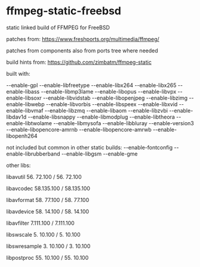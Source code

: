# ffmpeg-static-freebsd
static linked build of FFMPEG for FreeBSD

patches from: https://www.freshports.org/multimedia/ffmpeg/

patches from components also from ports tree where needed

build hints from: https://github.com/zimbatm/ffmpeg-static


built with:

--enable-gpl --enable-libfreetype --enable-libx264 --enable-libx265 --enable-libass --enable-libmp3lame --enable-libopus --enable-libvpx --enable-libsoxr --enable-libvidstab --enable-libopenjpeg --enable-libzimg --enable-libwebp --enable-libvorbis --enable-libspeex --enable-libxvid --enable-libvmaf --enable-libzmq --enable-libaom --enable-libzvbi --enable-libdav1d --enable-libsnappy --enable-libmodplug --enable-libtheora --enable-libtwolame --enable-libmysofa --enable-libbluray --enable-version3 --enable-libopencore-amrnb --enable-libopencore-amrwb --enable-libopenh264

not included but common in other static builds:
--enable-fontconfig  --enable-librubberband  --enable-libgsm --enable-gme

other libs:

libavutil      56. 72.100 / 56. 72.100

libavcodec     58.135.100 / 58.135.100

libavformat    58. 77.100 / 58. 77.100

libavdevice    58. 14.100 / 58. 14.100

libavfilter     7.111.100 /  7.111.100

libswscale      5. 10.100 /  5. 10.100

libswresample   3. 10.100 /  3. 10.100

libpostproc    55. 10.100 / 55. 10.100
